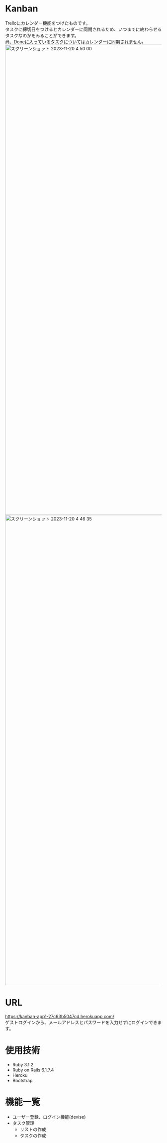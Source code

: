 # Kanban
 Trelloにカレンダー機能をつけたものです。<br >
 タスクに締切日をつけるとカレンダーに同期されるため、いつまでに終わらせるタスクなのかをみることができます。 <br >
 尚、Doneに入っているタスクについてはカレンダーに同期されません。
 <img width="1512" alt="スクリーンショット 2023-11-20 4 50 00" src="https://github.com/dopeCoded/kanban-filter/assets/100071732/fa4236af-fe5a-4744-8ae0-174cf8bc2820">
 <img width="1512" alt="スクリーンショット 2023-11-20 4 46 35" src="https://github.com/dopeCoded/kanban-filter/assets/100071732/0107f2df-8268-4c70-971f-c0a297dc1d34">

# URL
https://kanban-app1-27c63b5047cd.herokuapp.com/ <br >
ゲストログインから、メールアドレスとパスワードを入力せずにログインできます。

# 使用技術
- Ruby 3.1.2
- Ruby on Rails 6.1.7.4
- Heroku
- Bootstrap

# 機能一覧
- ユーザー登録、ログイン機能(devise)
- タスク管理
  - リストの作成
  - タスクの作成
